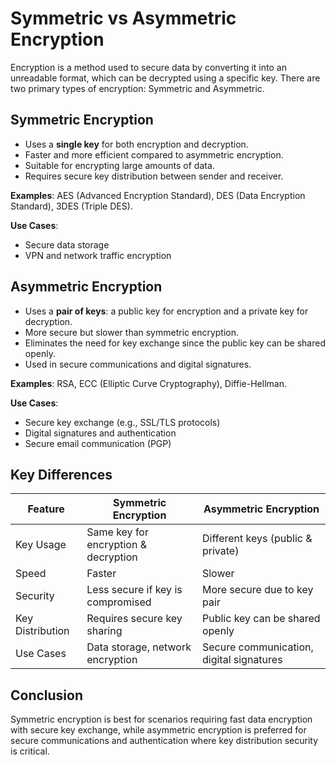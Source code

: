 # Symmetric vs Asymmetric Encryption

Encryption is a method used to secure data by converting it into an unreadable format, which can be decrypted using a specific key. There are two primary types of encryption: Symmetric and Asymmetric.

## Symmetric Encryption
- Uses a **single key** for both encryption and decryption.
- Faster and more efficient compared to asymmetric encryption.
- Suitable for encrypting large amounts of data.
- Requires secure key distribution between sender and receiver.

**Examples**: AES (Advanced Encryption Standard), DES (Data Encryption Standard), 3DES (Triple DES).

**Use Cases**:
- Secure data storage
- VPN and network traffic encryption

## Asymmetric Encryption
- Uses a **pair of keys**: a public key for encryption and a private key for decryption.
- More secure but slower than symmetric encryption.
- Eliminates the need for key exchange since the public key can be shared openly.
- Used in secure communications and digital signatures.

**Examples**: RSA, ECC (Elliptic Curve Cryptography), Diffie-Hellman.

**Use Cases**:
- Secure key exchange (e.g., SSL/TLS protocols)
- Digital signatures and authentication
- Secure email communication (PGP)

## Key Differences

| Feature               | Symmetric Encryption       | Asymmetric Encryption       |
|-----------------------|--------------------------|----------------------------|
| Key Usage            | Same key for encryption & decryption | Different keys (public & private) |
| Speed                | Faster                    | Slower                     |
| Security             | Less secure if key is compromised | More secure due to key pair |
| Key Distribution     | Requires secure key sharing | Public key can be shared openly |
| Use Cases           | Data storage, network encryption | Secure communication, digital signatures |

## Conclusion
Symmetric encryption is best for scenarios requiring fast data encryption with secure key exchange, while asymmetric encryption is preferred for secure communications and authentication where key distribution security is critical.
